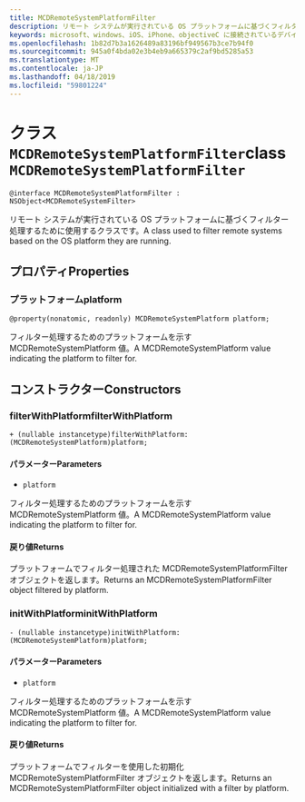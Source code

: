 ```yaml
---
title: MCDRemoteSystemPlatformFilter
description: リモート システムが実行されている OS プラットフォームに基づくフィルター処理するために使用するクラスです。
keywords: microsoft、windows、iOS、iPhone、objectiveC に接続されているデバイス、プロジェクトのローマ
ms.openlocfilehash: 1b82d7b3a1626489a83196bf949567b3ce7b94f0
ms.sourcegitcommit: 945a0f4bda02e3b4eb9a665379c2af9bd5285a53
ms.translationtype: MT
ms.contentlocale: ja-JP
ms.lasthandoff: 04/18/2019
ms.locfileid: "59801224"
---
```

# <a name="class-mcdremotesystemplatformfilter"></a><span data-ttu-id="7af3f-104">クラス `MCDRemoteSystemPlatformFilter`</span><span class="sxs-lookup"><span data-stu-id="7af3f-104">class `MCDRemoteSystemPlatformFilter`</span></span> 

```
@interface MCDRemoteSystemPlatformFilter : NSObject<MCDRemoteSystemFilter> 
```  

<span data-ttu-id="7af3f-105">リモート システムが実行されている OS プラットフォームに基づくフィルター処理するために使用するクラスです。</span><span class="sxs-lookup"><span data-stu-id="7af3f-105">A class used to filter remote systems based on the OS platform they are running.</span></span>

## <a name="properties"></a><span data-ttu-id="7af3f-106">プロパティ</span><span class="sxs-lookup"><span data-stu-id="7af3f-106">Properties</span></span>

### <a name="platform"></a><span data-ttu-id="7af3f-107">プラットフォーム</span><span class="sxs-lookup"><span data-stu-id="7af3f-107">platform</span></span>
`@property(nonatomic, readonly) MCDRemoteSystemPlatform platform;`

<span data-ttu-id="7af3f-108">フィルター処理するためのプラットフォームを示す MCDRemoteSystemPlatform 値。</span><span class="sxs-lookup"><span data-stu-id="7af3f-108">A MCDRemoteSystemPlatform value indicating the platform to filter for.</span></span>

## <a name="constructors"></a><span data-ttu-id="7af3f-109">コンストラクター</span><span class="sxs-lookup"><span data-stu-id="7af3f-109">Constructors</span></span>

### <a name="filterwithplatform"></a><span data-ttu-id="7af3f-110">filterWithPlatform</span><span class="sxs-lookup"><span data-stu-id="7af3f-110">filterWithPlatform</span></span>
`+ (nullable instancetype)filterWithPlatform:(MCDRemoteSystemPlatform)platform;`

#### <a name="parameters"></a><span data-ttu-id="7af3f-111">パラメーター</span><span class="sxs-lookup"><span data-stu-id="7af3f-111">Parameters</span></span> 
* `platform` 

<span data-ttu-id="7af3f-112">フィルター処理するためのプラットフォームを示す MCDRemoteSystemPlatform 値。</span><span class="sxs-lookup"><span data-stu-id="7af3f-112">A MCDRemoteSystemPlatform value indicating the platform to filter for.</span></span>

#### <a name="returns"></a><span data-ttu-id="7af3f-113">戻り値</span><span class="sxs-lookup"><span data-stu-id="7af3f-113">Returns</span></span>
<span data-ttu-id="7af3f-114">プラットフォームでフィルター処理された MCDRemoteSystemPlatformFilter オブジェクトを返します。</span><span class="sxs-lookup"><span data-stu-id="7af3f-114">Returns an MCDRemoteSystemPlatformFilter object filtered by platform.</span></span>

### <a name="initwithplatform"></a><span data-ttu-id="7af3f-115">initWithPlatform</span><span class="sxs-lookup"><span data-stu-id="7af3f-115">initWithPlatform</span></span>
`- (nullable instancetype)initWithPlatform:(MCDRemoteSystemPlatform)platform;`

#### <a name="parameters"></a><span data-ttu-id="7af3f-116">パラメーター</span><span class="sxs-lookup"><span data-stu-id="7af3f-116">Parameters</span></span> 
* `platform` 

<span data-ttu-id="7af3f-117">フィルター処理するためのプラットフォームを示す MCDRemoteSystemPlatform 値。</span><span class="sxs-lookup"><span data-stu-id="7af3f-117">A MCDRemoteSystemPlatform value indicating the platform to filter for.</span></span>

#### <a name="returns"></a><span data-ttu-id="7af3f-118">戻り値</span><span class="sxs-lookup"><span data-stu-id="7af3f-118">Returns</span></span>
<span data-ttu-id="7af3f-119">プラットフォームでフィルターを使用した初期化 MCDRemoteSystemPlatformFilter オブジェクトを返します。</span><span class="sxs-lookup"><span data-stu-id="7af3f-119">Returns an MCDRemoteSystemPlatformFilter object initialized with a filter by platform.</span></span>